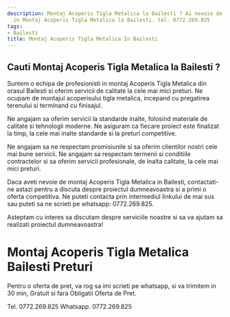```yaml
---
description: Montaj Acoperis Tigla Metalica la Bailesti ? Ai nevoie de un profesionist
  in Montaj Acoperis Tigla Metalica la Bailesti. tel. 0772.269.825
tags:
- Bailesti
title: Montaj Acoperis Tigla Metalica In Bailesti
---
```



## Cauti Montaj Acoperis Tigla Metalica la Bailesti ?

Suntem o echipa de profesionisti in montaj Acoperis Tigla Metalica din orasul Bailesti si oferim servicii de calitate la cele mai mici preturi. Ne ocupam de montajul acoperisului tigla metalica, incepand cu pregatirea terenului si terminand cu finisajul.

Ne angajam sa oferim servicii la standarde inalte, folosind materiale de calitate si tehnologii moderne. Ne asiguram ca fiecare proiect este finalizat la timp, la cele mai inalte standarde si la preturi competitive.

Ne angajam sa ne respectam promisiunile si sa oferim clientilor nostri cele mai bune servicii. Ne angajam sa respectam termenii si conditiile contractelor si sa oferim servicii profesionale, de inalta calitate, la cele mai mici preturi.

Daca aveti nevoie de montaj Acoperis Tigla Metalica in Bailesti, contactati-ne astazi pentru a discuta despre proiectul dumneavoastra si a primi o oferta competitiva. Ne puteti contacta prin intermediul linkului de mai sus sau puteti sa ne scrieti pe whatsapp: 0772.269.825.

Asteptam cu interes sa discutam despre serviciile noastre si sa va ajutam sa realizati proiectul dumneavoastra!

# Montaj Acoperis Tigla Metalica Bailesti Preturi
Pentru o oferta de pret, va rog sa imi scrieti pe whatsapp, si va trimitem in 30 min, Gratuit si fara Obligatii Oferta de Pret.

Tel. 0772.269.825
Whatsapp. 0772.269.825